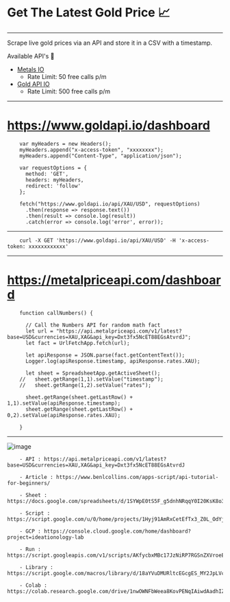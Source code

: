 # Get The Latest Gold Price :chart_with_upwards_trend:

---

Scrape live gold prices via an API and store it in a CSV with a timestamp.

Available API's :electric_plug:
- [Metals IO](https://metals-api.com/)
    - Rate Limit: 50 free calls p/m
- [Gold API IO](https://www.goldapi.io/)
    - Rate Limit: 500 free calls p/m
    
----------------------------

# https://www.goldapi.io/dashboard

        var myHeaders = new Headers();
        myHeaders.append("x-access-token", "xxxxxxxx");
        myHeaders.append("Content-Type", "application/json");

        var requestOptions = {
          method: 'GET',
          headers: myHeaders,
          redirect: 'follow'
        };

        fetch("https://www.goldapi.io/api/XAU/USD", requestOptions)
          .then(response => response.text())
          .then(result => console.log(result))
          .catch(error => console.log('error', error));
          
--------------------------

        curl -X GET 'https://www.goldapi.io/api/XAU/USD' -H 'x-access-token: xxxxxxxxxxxx'

-------------------

# https://metalpriceapi.com/dashboard

        function callNumbers() {

          // Call the Numbers API for random math fact
          let url = "https://api.metalpriceapi.com/v1/latest?base=USD&currencies=XAU,XAG&api_key=Dxt3fx5NcET88EGsAtvrdJ";
          let fact = UrlFetchApp.fetch(url);

          let apiResponse = JSON.parse(fact.getContentText());
          Logger.log(apiResponse.timestamp, apiResponse.rates.XAU);

          let sheet = SpreadsheetApp.getActiveSheet();
        //   sheet.getRange(1,1).setValue("timestamp");
        //   sheet.getRange(1,2).setValue("rates");

          sheet.getRange(sheet.getLastRow() + 1,1).setValue(apiResponse.timestamp);
          sheet.getRange(sheet.getLastRow() + 0,2).setValue(apiResponse.rates.XAU);

        }

--------------------------------

![image](https://user-images.githubusercontent.com/50515418/184533608-d2fc81b3-dfbe-41d3-8581-3728d7757200.png)

        - API : https://api.metalpriceapi.com/v1/latest?base=USD&currencies=XAU,XAG&api_key=Dxt3fx5NcET88EGsAtvrdJ
        
        - Article : https://www.benlcollins.com/apps-script/api-tutorial-for-beginners/

        - Sheet : https://docs.google.com/spreadsheets/d/1SYWpE0tS5F_g5dnhNRqqY0I20KsK8o3HA5EnV2VDEis/edit#gid=0
        
        - Script : https://script.google.com/u/0/home/projects/1Hyj91AmRxCetEfTx3_Z0L_OdYjHDqPoZH_qlpkjgbZ9nWZ1Mk2epLBXy/edit
        
        - GCP : https://console.cloud.google.com/home/dashboard?project=ideationology-lab
        
        - Run : https://script.googleapis.com/v1/scripts/AKfycbxMBc17JzNiRP7RGSnZXVroeEVyrI9oEFbbkyAvwfYmTH4RqKJzdx5sjeBP048peELauQ:run
        
        - Library : https://script.google.com/macros/library/d/18aYVuDMURltcEGcgES_MY2JpLVcMsPcPSmRFxPPZ_Xz9Aug5EcD1MOze/1
        
        - Colab : https://colab.research.google.com/drive/1nwOWNFbWeea8KovPENqIAiwdAadhIZGH
        
